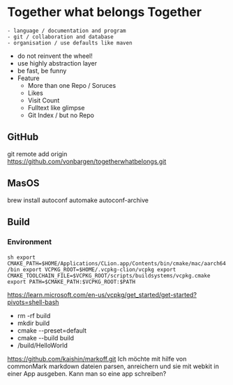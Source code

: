 # Together what belongs Together
	- language / documentation and program
	- git / collaboration and database
	- organisation / use defaults like maven 
- do not reinvent the wheel!
- use highly abstraction layer
- be fast, be funny
- Feature
  - More than one Repo / Soruces
  - Likes
  - Visit Count
  - Fulltext like glimpse
  - Git Index / but no Repo


## GitHub
git remote add origin https://github.com/vonbargen/togetherwhatbelongs.git

## MasOS

 brew install autoconf automake autoconf-archive

## Build

### Environment
​	```sh
export CMAKE_PATH=$HOME/Applications/CLion.app/Contents/bin/cmake/mac/aarch64/bin
export VCPKG_ROOT=$HOME/.vcpkg-clion/vcpkg
export CMAKE_TOOLCHAIN_FILE=$VCPKG_ROOT/scripts/buildsystems/vcpkg.cmake
export PATH=$CMAKE_PATH:$VCPKG_ROOT:$PATH
​	```

https://learn.microsoft.com/en-us/vcpkg/get_started/get-started?pivots=shell-bash

- rm -rf build
- mkdir build
- cmake --preset=default
- cmake --build build
- /build/HelloWorld

https://github.com/kaishin/markoff.git
Ich möchte mit hilfe von commonMark markdown dateien parsen, anreichern und sie mit webkit in einer App ausgeben. Kann man so eine app schreiben?
